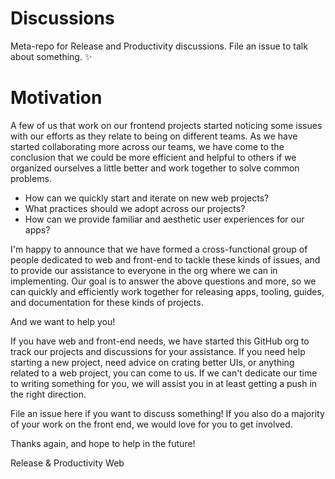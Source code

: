 # Discussions

Meta-repo for Release and Productivity discussions. File an issue to talk about something. :sparkles:

# Motivation

A few of us that work on our frontend projects started noticing some issues with our efforts as they relate to being on different teams. As we have started collaborating more across our teams, we have come to the conclusion that we could be more efficient and helpful to others if we organized ourselves a little better and work together to solve common problems.

- How can we quickly start and iterate on new web projects?
- What practices should we adopt across our projects?
- How can we provide familiar and aesthetic user experiences for our apps?

I'm happy to announce that we have formed a cross-functional group of people dedicated to web and front-end to tackle these kinds of issues, and to provide our assistance to everyone in the org where we can in implementing. Our goal is to answer the above questions and more, so we can quickly and efficiently work together for releasing apps, tooling, guides, and documentation for these kinds of projects.

And we want to help you!

If you have web and front-end needs, we have started this GitHub org to track our projects and discussions for your assistance. If you need help starting a new project, need advice on crating better UIs, or anything related to a web project, you can come to us. If we can't dedicate our time to writing something for you, we will assist you in at least getting a push in the right direction.

File an issue here if you want to discuss something! If you also do a majority of your work on the front end, we would love for you to get involved.

Thanks again, and hope to help in the future!

Release & Productivity Web
